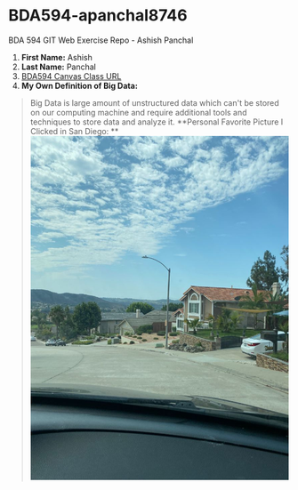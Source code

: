 # BDA594-apanchal8746
BDA 594 GIT Web Exercise Repo - Ashish Panchal

1. **First Name:** Ashish
2. **Last Name:** Panchal
3. [BDA594 Canvas Class URL](https://sdsu.instructure.com/courses/79732)
4. **My Own Definition of Big Data:** 
> Big Data is large amount of unstructured data which can't be stored on our computing machine and require additional tools and techniques to store data and analyze it.
**Personal Favorite Picture I Clicked in San Diego: **
![San Diego Poway Street](https://github.com/apanchal8746/BDA594-apanchal8746/blob/main/SD%20Pic.jpeg)
